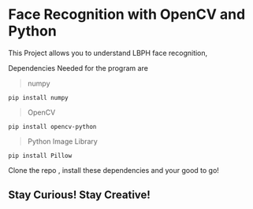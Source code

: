 # Face Recognition with OpenCV and Python

This Project allows you to understand LBPH face recognition,

Dependencies Needed for the program are

>numpy

    pip install numpy


>OpenCV

    pip install opencv-python


>Python Image Library

    pip install Pillow
    
Clone the repo , install these dependencies and your good to go!


## Stay Curious! Stay Creative!
